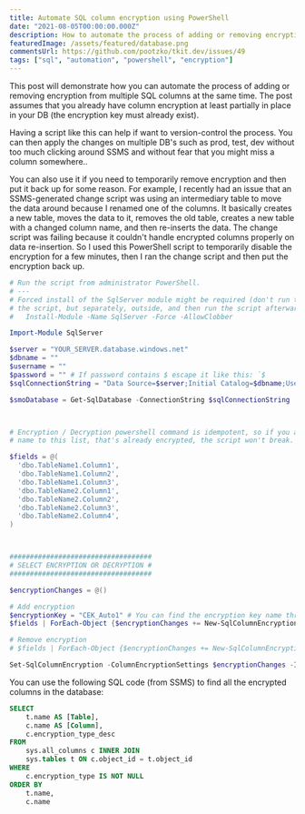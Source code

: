 ```yaml
---
title: Automate SQL column encryption using PowerShell
date: "2021-08-05T00:00:00.000Z"
description: How to automate the process of adding or removing encryption from multiple SQL columns at the same time?
featuredImage: /assets/featured/database.png
commentsUrl: https://github.com/pootzko/tkit.dev/issues/49
tags: ["sql", "automation", "powershell", "encryption"]
---
```


This post will demonstrate how you can automate the process of adding or removing encryption from multiple SQL columns at the same time. The post assumes that you already have column encryption at least partially in place in your DB (the encryption key must already exist).

Having a script like this can help if want to version-control the process. You can then apply the changes on multiple DB's such as prod, test, dev without too much clicking around SSMS and without fear that you might miss a column somewhere..

You can also use it if you need to temporarily remove encryption and then put it back up for some reason. For example, I recently had an issue that an SSMS-generated change script was using an intermediary table to move the data around because I renamed one of the columns. It basically creates a new table, moves the data to it, removes the old table, creates a new table with a changed column name, and then re-inserts the data. The change script was failing because it couldn't handle encrypted columns properly on data re-insertion. So I used this PowerShell script to temporarily disable the encryption for a few minutes, then I ran the change script and then put the encryption back up.

```powershell
# Run the script from administrator PowerShell.
# ---
# Forced install of the SqlServer module might be required (don't run this from inside
# the script, but separately, outside, and then run the script afterwards):
#   Install-Module -Name SqlServer -Force -AllowClobber

Import-Module SqlServer

$server = "YOUR_SERVER.database.windows.net"
$dbname = ""
$username = ""
$password = "" # If password contains $ escape it like this: `$
$sqlConnectionString = "Data Source=$server;Initial Catalog=$dbname;User ID=$username;Password=$password;MultipleActiveResultSets=False;Connect Timeout=30;Encrypt=True;TrustServerCertificate=False;Packet Size=4096;Application Name=`"Microsoft SQL Server Management Studio`""

$smoDatabase = Get-SqlDatabase -ConnectionString $sqlConnectionString



# Encryption / Decryption powershell command is idempotent, so if you add a column
# name to this list, that's already encrypted, the script won't break.

$fields = @(
  'dbo.TableName1.Column1',
  'dbo.TableName1.Column2',
  'dbo.TableName1.Column3',
  'dbo.TableName2.Column1',
  'dbo.TableName2.Column2',
  'dbo.TableName2.Column3',
  'dbo.TableName2.Column4',
)



###################################
# SELECT ENCRYPTION OR DECRYPTION #
###################################

$encryptionChanges = @()

# Add encryption
$encryptionKey = "CEK_Auto1" # You can find the encryption key name through SSMS when you right-click on table -> encrypt columns
$fields | ForEach-Object {$encryptionChanges += New-SqlColumnEncryptionSettings -ColumnName $PSItem -EncryptionType Deterministic -EncryptionKey $encryptionKey}

# Remove encryption
# $fields | ForEach-Object {$encryptionChanges += New-SqlColumnEncryptionSettings -ColumnName $PSItem -EncryptionType Plaintext}

Set-SqlColumnEncryption -ColumnEncryptionSettings $encryptionChanges -InputObject $smoDatabase
```

You can use the following SQL code (from SSMS) to find all the encrypted columns in the database:

```sql
SELECT
    t.name AS [Table],
    c.name AS [Column],
    c.encryption_type_desc
FROM
    sys.all_columns c INNER JOIN
    sys.tables t ON c.object_id = t.object_id
WHERE
    c.encryption_type IS NOT NULL
ORDER BY
    t.name,
    c.name
```